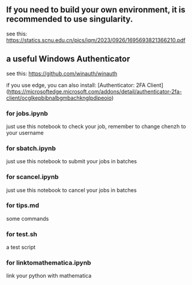 ## If you need to build your own environment, it is recommended to use singularity.
see this:   https://statics.scnu.edu.cn/pics/iqm/2023/0926/1695693821366210.pdf

## a useful Windows Authenticator
see this: https://github.com/winauth/winauth

if you use edge, you can also install: [Authenticator: 2FA Client] (https://microsoftedge.microsoft.com/addons/detail/authenticator-2fa-client/ocglkepbibnalbgmbachknglpdipeoio)

### for jobs.ipynb
 just use this notebook to check your job, remember to change chenzh to your username

### for sbatch.ipynb
 just use this notebook to submit your jobs in batches

### for scancel.ipynb
 just use this notebook to cancel your jobs in batches

### for tips.md
 some commands

### for test.sh
 a test script

### for linktomathematica.ipynb
link your python with mathematica
